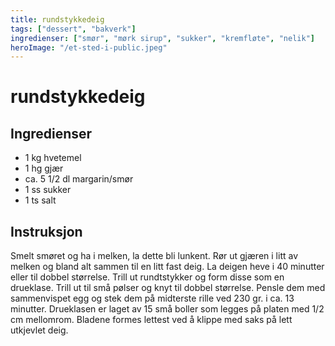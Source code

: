 ```yaml
---
title: rundstykkedeig
tags: ["dessert", "bakverk"]
ingredienser: ["smør", "mørk sirup", "sukker", "kremfløte", "nelik"]
heroImage: "/et-sted-i-public.jpeg"
---
```


# rundstykkedeig

## Ingredienser

- 1 kg hvetemel
- 1 hg gjær
- ca. 5 1/2 dl margarin/smør
- 1 ss sukker
- 1 ts salt

## Instruksjon

Smelt smøret og ha i melken, la dette bli lunkent. Rør ut gjæren i litt av melken og bland alt sammen til en litt fast deig. La deigen heve i 40 minutter eller til dobbel størrelse. Trill ut rundtstykker og form disse som en drueklase. Trill ut til små pølser og knyt til dobbel størrelse. Pensle dem med sammenvispet egg og stek dem på midterste rille ved 230 gr. i ca. 13 minutter. Drueklasen er laget av 15 små boller som legges på platen med 1/2 cm mellomrom. Bladene formes lettest ved å klippe med saks på lett utkjevlet deig.
